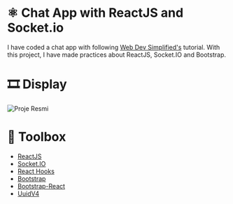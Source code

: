 # ⚛️ Chat App with ReactJS and Socket.io

I have coded a chat app with following <a href="https://www.youtube.com/watch?v=tBr-PybP_9c">Web Dev Simplified's</a> tutorial. With this project, I have made practices about ReactJS, Socket.IO and Bootstrap.

# 🎞 Display

![Proje Resmi](client/public/project.gif)

# 🧰 Toolbox

<ul style="list-style-type:disc">
   <li><a href="https://reactjs.org">ReactJS</a></li>
   <li><a href="https://socket.io">Socket.IO</a></li>
   <li><a href="https://reactjs.org/docs/hooks-intro.html">React Hooks</a></li>
   <li><a href="https://getbootstrap.com">Bootstrap</a></li>
   <li><a href="https://react-bootstrap.github.io">Bootstrap-React</a></li>
   <li><a href="https://www.uuidgenerator.net/version4">UuidV4</a></li>
</ul>
